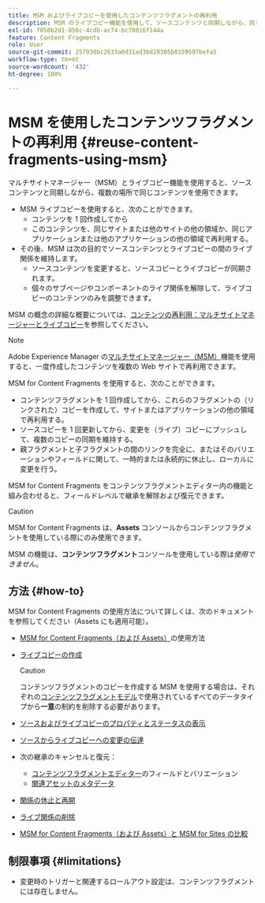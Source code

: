 ```yaml
---
title: MSM およびライブコピーを使用したコンテンツフラグメントの再利用
description: MSM のライブコピー機能を使用して、ソースコンテンツと同期しながら、同じまたは類似のコンテンツフラグメントコンテンツを複数の場所で使用する方法について説明します。
exl-id: f050b2d1-856c-4cdb-ac74-bc78016f144a
feature: Content Fragments
role: User
source-git-commit: 257930bc2633a0d31ad3bd28305b8159597befa5
workflow-type: tm+mt
source-wordcount: '432'
ht-degree: 100%

---
```


# MSM を使用したコンテンツフラグメントの再利用 {#reuse-content-fragments-using-msm}

マルチサイトマネージャー（MSM）とライブコピー機能を使用すると、ソースコンテンツと同期しながら、複数の場所で同じコンテンツを使用できます。

* MSM ライブコピーを使用すると、次のことができます。
   * コンテンツを 1 回作成してから
   * このコンテンツを、同じサイトまたは他のサイトの他の領域か、同じアプリケーションまたは他のアプリケーションの他の領域で再利用する。
* その後、MSM は次の目的でソースコンテンツとライブコピーの間のライブ関係を維持します。
   * ソースコンテンツを変更すると、ソースコピーとライブコピーが同期されます。
   * 個々のサブページやコンポーネントのライブ関係を解除して、ライブコピーのコンテンツのみを調整できます。

MSM の概念の詳細な概要については、[コンテンツの再利用：マルチサイトマネージャーとライブコピー](/help/sites-cloud/administering/msm/overview.md)を参照してください。

>[!NOTE]
>
>Adobe Experience Manager の[マルチサイトマネージャー（MSM）](/help/sites-cloud/administering/msm/overview.md)機能を使用すると、一度作成したコンテンツを複数の Web サイトで再利用できます。

MSM for Content Fragments を使用すると、次のことができます。

* コンテンツフラグメントを 1 回作成してから、これらのフラグメントの（リンクされた）コピーを作成して、サイトまたはアプリケーションの他の領域で再利用する。
* ソースコピーを 1 回更新してから、変更を（ライブ）コピーにプッシュして、複数のコピーの同期を維持する。
* 親フラグメントと子フラグメントの間のリンクを完全に、またはそのバリエーションやフィールドに関して、一時的または永続的に休止し、ローカルに変更を行う。

MSM for Content Fragments をコンテンツフラグメントエディター内の機能と組み合わせると、フィールドレベルで継承を解除および復元できます。

>[!CAUTION]
>
>MSM for Content Fragments は、**Assets** コンソールからコンテンツフラグメントを使用している際にのみ使用できます。
>
>MSM の機能は、**コンテンツフラグメント**&#x200B;コンソールを使用している際は&#x200B;*使用できません*。

## 方法 {#how-to}

MSM for Content Fragments の使用方法について詳しくは、次のドキュメントを参照してください（Assets にも適用可能）。

* [MSM for Content Fragments（および Assets）](/help/assets/reuse-assets-using-msm.md)の使用方法

* [ライブコピーの作成](/help/assets/reuse-assets-using-msm.md)

  >[!CAUTION]
  >
  >コンテンツフラグメントのコピーを作成する MSM を使用する場合は、それぞれの[コンテンツフラグメントモデル](/help/assets/content-fragments/content-fragments-models.md)で使用されているすべてのデータタイプから&#x200B;**一意**&#x200B;の制約を削除する必要があります。

* [ソースおよびライブコピーのプロパティとステータスの表示](/help/assets/reuse-assets-using-msm.md#properties)
* [ソースからライブコピーへの変更の伝達](/help/assets/reuse-assets-using-msm.md#rollout-sync)
* 次の継承のキャンセルと復元：
   * [コンテンツフラグメントエディター](/help/assets/content-fragments/content-fragments-variations.md#inheritance)のフィールドとバリエーション
   * [関連アセットのメタデータ](/help/assets/content-fragments/content-fragments-variations.md#canceling-reenabling-inheritance-individual-items)
* [関係の休止と再開](/help/assets/reuse-assets-using-msm.md#suspend-resume)
* [ライブ関係の削除](/help/assets/reuse-assets-using-msm.md#detach)
* [MSM for Content Fragments（および Assets）と MSM for Sites の比較](/help/assets/reuse-assets-using-msm.md#comparison)

## 制限事項 {#limitations}

* 変更時のトリガーと関連するロールアウト設定は、コンテンツフラグメントには存在しません。

